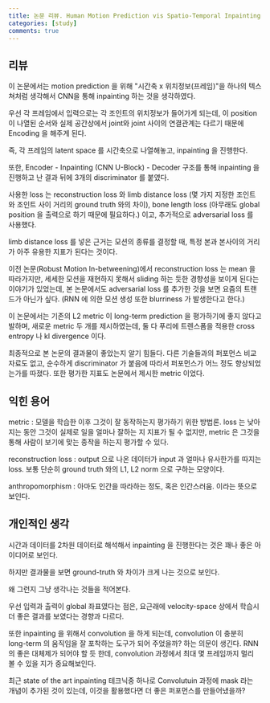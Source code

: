 ```yaml
---
title: 논문 리뷰. Human Motion Prediction vis Spatio-Temporal Inpainting
categories: [study]
comments: true
---
```


## 리뷰

이 논문에서는 motion prediction 을 위해 "시간축 x 위치정보(프레임)"을 하나의 텍스쳐처럼 생각해서 CNN을 통해 inpainting 하는 것을 생각하였다.

우선 각 프레임에서 입력으로는 각 조인트의 위치정보가 들어가게 되는데, 이 position 이 나열된 순서와 실제 공간상에서 joint와 joint 사이의 연결관계는 다르기 때문에 Encoding 을 해주게 된다.

즉, 각 프레임의 latent space 를 시간축으로 나열해놓고, inpainting 을 진행한다.

또한, Encoder - Inpainting (CNN U-Block) - Decoder 구조를 통해 inpainting 을 진행하고 난 결과 뒤에 3개의 discriminator 를 붙였다.

사용한 loss 는 reconstruction loss 와 limb distance loss (몇 가지 지정한 조인트와 조인트 사이 거리의 ground truth 와의 차이), bone length loss (아무래도 global position 을 출력으로 하기 때문에 필요하다.) 이고, 추가적으로 adversarial loss 를 사용했다.

limb distance loss 를 넣은 근거는 모션의 종류를 결정할 때, 특정 본과 본사이의 거리가 아주 유용한 지표가 된다는 것이다.

이전 논문(Robust Motion In-betweening)에서 reconstruction loss 는 mean 을 따라가지만, 세세한 모션을 재현하지 못해서 sliding 하는 듯한 경향성을 보이게 된다는 이야기가 있었는데, 본 논문에서도 adversarial loss 를 추가한 것을 보면 요즘의 트랜드가 아닌가 싶다. (RNN 에 의한 모션 생성 또한 blurriness 가 발생한다고 한다.)

이 논문에서는 기존의 L2 metric 이 long-term prediction 을 평가하기에 좋지 않다고 발하며, 새로운 metric 두 개를 제시하였는데, 둘 다 푸리에 트렌스폼을 적용한 cross entropy 나 kl divergence 이다.

최종적으로 본 논문의 결과물이 좋았는지 알기 힘들다. 다른 기술들과의 퍼포먼스 비교 자료도 없고, 순수하게 discriminator 가 붙음에 따라서 퍼포먼스가 어느 정도 향상되었는가를 따졌다. 또한 평가한 지표도 논문에서 제시한 metric 이었다.

## 익힌 용어

metric : 모델을 학습한 이후 그것이 잘 동작하는지 평가하기 위한 방법론. loss 는 낮아지는 동안 그것이 실제로 일을 얼마나 잘하는 지 지표가 될 수 없지만, metric 은 그것을 통해 사람이 보기에 맞는 종작을 하는지 평가할 수 있다.

reconstruction loss : output 으로 나온 데이터가 input 과 얼마나 유사한가를 따지는 loss. 보통 단순히 ground truth 와의 L1, L2 norm 으로 구하는 모양이다.

anthropomorphism : 아마도 인간을 따라하는 정도, 혹은 인간스러움. 이라는 뜻으로 보인다.

## 개인적인 생각

시간과 데이터를 2차원 데이터로 해석해서 inpainting 을 진행한다는 것은 꽤나 좋은 아이디어로 보인다.

하지만 결과물을 보면 ground-truth 와 차이가 크게 나는 것으로 보인다.

왜 그런지 그냥 생각나는 것들을 적어본다. 

우선 입력과 출력이 global 좌표였다는 점은, 요근래에 velocity-space 상에서 학습시 더 좋은 결과를 보였다는 경향과 다르다.

또한 inpainting 을 위해서 convolution 을 하게 되는데, convolution 이 충분히 long-term 의 움직임을 잘 포착하는 도구가 되어 주었을까? 하는 의문이 생긴다. RNN 의 좋은 대체제가 되어야 할 듯 한데, convolution 과정에서 최대 몇 프레임까지 멀리 볼 수 있을 지가 중요해보인다.

최근 state of the art inpainting 테크닉중 하나로 Convolutuin 과정에 mask 라는 개념이 추가된 것이 있는데, 이것을 활용했다면 더 좋은 퍼포먼스를 만들어냈을까?
